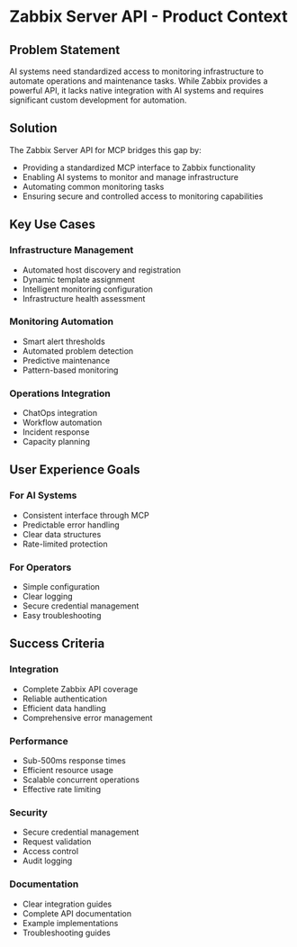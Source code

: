 # Zabbix Server API - Product Context

## Problem Statement
AI systems need standardized access to monitoring infrastructure to automate operations and maintenance tasks. While Zabbix provides a powerful API, it lacks native integration with AI systems and requires significant custom development for automation.

## Solution
The Zabbix Server API for MCP bridges this gap by:
- Providing a standardized MCP interface to Zabbix functionality
- Enabling AI systems to monitor and manage infrastructure
- Automating common monitoring tasks
- Ensuring secure and controlled access to monitoring capabilities

## Key Use Cases

### Infrastructure Management
- Automated host discovery and registration
- Dynamic template assignment
- Intelligent monitoring configuration
- Infrastructure health assessment

### Monitoring Automation
- Smart alert thresholds
- Automated problem detection
- Predictive maintenance
- Pattern-based monitoring

### Operations Integration
- ChatOps integration
- Workflow automation
- Incident response
- Capacity planning

## User Experience Goals

### For AI Systems
- Consistent interface through MCP
- Predictable error handling
- Clear data structures
- Rate-limited protection

### For Operators
- Simple configuration
- Clear logging
- Secure credential management
- Easy troubleshooting

## Success Criteria

### Integration
- Complete Zabbix API coverage
- Reliable authentication
- Efficient data handling
- Comprehensive error management

### Performance
- Sub-500ms response times
- Efficient resource usage
- Scalable concurrent operations
- Effective rate limiting

### Security
- Secure credential management
- Request validation
- Access control
- Audit logging

### Documentation
- Clear integration guides
- Complete API documentation
- Example implementations
- Troubleshooting guides
